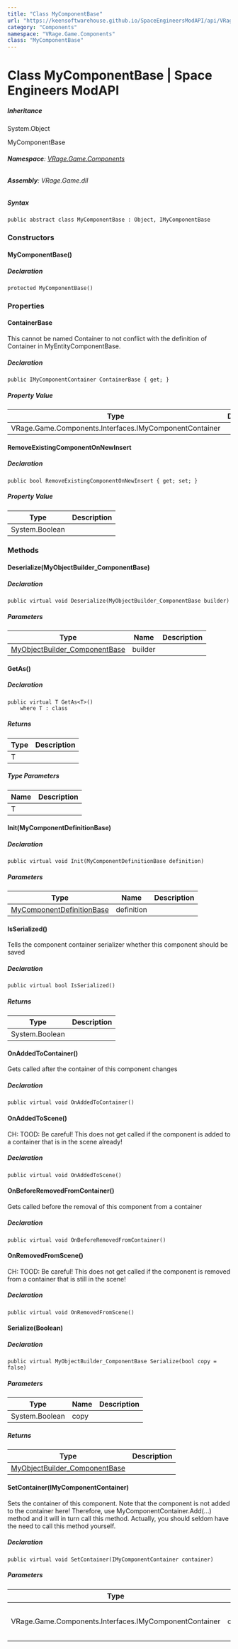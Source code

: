 ```yaml
---
title: "Class MyComponentBase"
url: "https://keensoftwarehouse.github.io/SpaceEngineersModAPI/api/VRage.Game.Components.MyComponentBase.html"
category: "Components"
namespace: "VRage.Game.Components"
class: "MyComponentBase"
---
```


# Class MyComponentBase | Space Engineers ModAPI

##### Inheritance

System.Object

MyComponentBase

###### **Namespace**: [VRage.Game.Components](https://keensoftwarehouse.github.io/SpaceEngineersModAPI/api/VRage.Game.Components.html)

###### **Assembly**: VRage.Game.dll

##### Syntax

```
public abstract class MyComponentBase : Object, IMyComponentBase
```

### Constructors

#### MyComponentBase()

##### Declaration

```
protected MyComponentBase()
```

### Properties

#### ContainerBase

This cannot be named Container to not conflict with the definition of Container in MyEntityComponentBase.

##### Declaration

```
public IMyComponentContainer ContainerBase { get; }
```

##### Property Value

| Type | Description |
| --- | --- |
| VRage.Game.Components.Interfaces.IMyComponentContainer |     |

#### RemoveExistingComponentOnNewInsert

##### Declaration

```
public bool RemoveExistingComponentOnNewInsert { get; set; }
```

##### Property Value

| Type | Description |
| --- | --- |
| System.Boolean |     |

### Methods

#### Deserialize(MyObjectBuilder\_ComponentBase)

##### Declaration

```
public virtual void Deserialize(MyObjectBuilder_ComponentBase builder)
```

##### Parameters

| Type | Name | Description |
| --- | --- | --- |
| [MyObjectBuilder\_ComponentBase](https://keensoftwarehouse.github.io/SpaceEngineersModAPI/api/VRage.Game.ObjectBuilders.ComponentSystem.MyObjectBuilder_ComponentBase.html) | builder |     |

#### GetAs<T>()

##### Declaration

```
public virtual T GetAs<T>()
    where T : class
```

##### Returns

| Type | Description |
| --- | --- |
| T   |     |

##### Type Parameters

| Name | Description |
| --- | --- |
| T   |     |

#### Init(MyComponentDefinitionBase)

##### Declaration

```
public virtual void Init(MyComponentDefinitionBase definition)
```

##### Parameters

| Type | Name | Description |
| --- | --- | --- |
| [MyComponentDefinitionBase](https://keensoftwarehouse.github.io/SpaceEngineersModAPI/api/VRage.Game.MyComponentDefinitionBase.html) | definition |     |

#### IsSerialized()

Tells the component container serializer whether this component should be saved

##### Declaration

```
public virtual bool IsSerialized()
```

##### Returns

| Type | Description |
| --- | --- |
| System.Boolean |     |

#### OnAddedToContainer()

Gets called after the container of this component changes

##### Declaration

```
public virtual void OnAddedToContainer()
```

#### OnAddedToScene()

CH: TOOD: Be careful! This does not get called if the component is added to a container that is in the scene already!

##### Declaration

```
public virtual void OnAddedToScene()
```

#### OnBeforeRemovedFromContainer()

Gets called before the removal of this component from a container

##### Declaration

```
public virtual void OnBeforeRemovedFromContainer()
```

#### OnRemovedFromScene()

CH: TOOD: Be careful! This does not get called if the component is removed from a container that is still in the scene!

##### Declaration

```
public virtual void OnRemovedFromScene()
```

#### Serialize(Boolean)

##### Declaration

```
public virtual MyObjectBuilder_ComponentBase Serialize(bool copy = false)
```

##### Parameters

| Type | Name | Description |
| --- | --- | --- |
| System.Boolean | copy |     |

##### Returns

| Type | Description |
| --- | --- |
| [MyObjectBuilder\_ComponentBase](https://keensoftwarehouse.github.io/SpaceEngineersModAPI/api/VRage.Game.ObjectBuilders.ComponentSystem.MyObjectBuilder_ComponentBase.html) |     |

#### SetContainer(IMyComponentContainer)

Sets the container of this component. Note that the component is not added to the container here! Therefore, use MyComponentContainer.Add(...) method and it will in turn call this method. Actually, you should seldom have the need to call this method yourself.

##### Declaration

```
public virtual void SetContainer(IMyComponentContainer container)
```

##### Parameters

| Type | Name | Description |
| --- | --- | --- |
| VRage.Game.Components.Interfaces.IMyComponentContainer | container | The new container of the component |